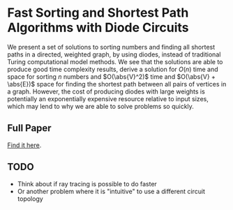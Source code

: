 # Fast Sorting and Shortest Path Algorithms with Diode Circuits

We present a set of solutions to sorting numbers and finding all shortest paths in a directed, weighted graph, by using diodes, instead of traditional Turing computational model methods.
We see that the solutions are able to produce good time complexity results,
derive a solution for $O(n)$ time and space for sorting $n$ numbers and $O(\abs{V}^2)$ time and $O(\abs{V} + \abs{E})$ space for finding the shortest path between all pairs of vertices in a graph.
However, the cost of producing diodes with large weights is potentially an exponentially expensive resource relative to input sizes, which may lend to why we are able to solve problems so quickly.

## Full Paper

[Find it here](build/main.pdf).

## TODO

- Think about if ray tracing is possible to do faster
- Or another problem where it is "intuitive" to use a different circuit topology